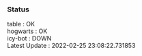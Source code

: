 ### Status


table : OK  
hogwarts : OK  
icy-bot : DOWN  
Latest Update : 2022-02-25 23:08:22.731853
